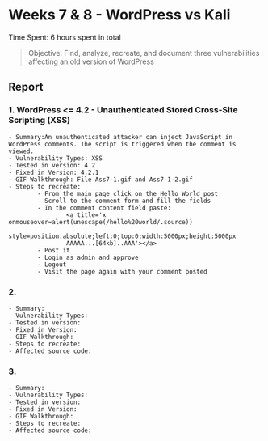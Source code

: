 # Weeks 7 & 8 - WordPress vs Kali

Time Spent: 6 hours spent in total

> Objective: Find, analyze, recreate, and document three vulnerabilities affecting an old version of WordPress

## Report

### 1. WordPress <= 4.2 - Unauthenticated Stored Cross-Site Scripting (XSS)
	- Summary:An unauthenticated attacker can inject JavaScript in WordPress comments. The script is triggered when the comment is viewed.
	- Vulnerability Types: XSS
	- Tested in version: 4.2
	- Fixed in Version: 4.2.1
	- GIF Walkthrough: File Ass7-1.gif and Ass7-1-2.gif
	- Steps to recreate: 
    		- From the main page click on the Hello World post
    		- Scroll to the comment form and fill the fields
    		- In the comment content field paste:
            		<a title='x onmouseover=alert(unescape(/hello%20world/.source)) 
            		style=position:absolute;left:0;top:0;width:5000px;height:5000px  
            		AAAAA...[64kb]..AAA'></a>
    		- Post it 
    		- Login as admin and approve
    		- Logout
    		- Visit the page again with your comment posted

### 2. 
	- Summary:
	- Vulnerability Types:
	- Tested in version: 
	- Fixed in Version: 
	- GIF Walkthrough: 
	- Steps to recreate: 
	- Affected source code: 

### 3. 
	- Summary:
	- Vulnerability Types:
	- Tested in version: 
	- Fixed in Version: 
	- GIF Walkthrough: 
	- Steps to recreate: 
	- Affected source code: 
